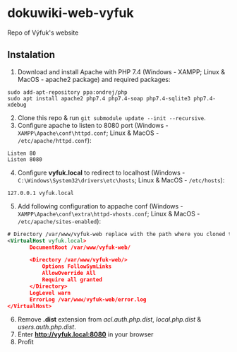 # dokuwiki-web-vyfuk
Repo of Výfuk's website

## Instalation
  1. Download and install Apache with PHP 7.4 (Windows - XAMPP; Linux & MacOS - apache2 package) and required packages:
```
sudo add-apt-repository ppa:ondrej/php
sudo apt install apache2 php7.4 php7.4-soap php7.4-sqlite3 php7.4-xdebug
```
  2. Clone this repo & run `git submodule update --init --recursive`.
  3. Configure apache to listen to 8080 port (Windows - `XAMPP\Apache\conf\httpd.conf`; Linux & MacOS - `/etc/apache/httpd.conf`):
```
Listen 80
Listen 8080
```
  4. Configure **vyfuk.local** to redirect to localhost (Windows - `C:\Windows\System32\drivers\etc\hosts`; Linux & MacOS - `/etc/hosts`):
```
127.0.0.1 vyfuk.local
```
  5. Add following configuration to appache conf (Windows - `XAMPP\Apache\conf\extra\httpd-vhosts.conf`; Linux & MacOS - `/etc/apache/sites-enabled`):
 ```xml
# Directory /var/www/vyfuk-web replace with the path where you cloned this repo
<VirtualHost vyfuk.local>
        DocumentRoot /var/www/vyfuk-web/

        <Directory /var/www/vyfuk-web/>
            Options FollowSymLinks
            AllowOverride All
            Require all granted
        </Directory>
        LogLevel warn
        ErrorLog /var/www/vyfuk-web/error.log
</VirtualHost>
```
  6. Remove **.dist** extension from _acl.auth.php.dist_, _local.php.dist_ & _users.auth.php.dist_.
  7. Enter **http://vyfuk.local:8080** in your browser
  8. Profit
